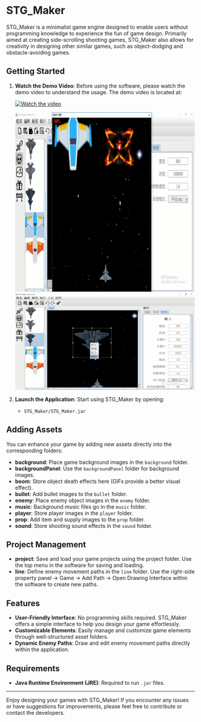 # STG_Maker

STG_Maker is a minimalist game engine designed to enable users without programming knowledge to experience the fun of game design. Primarily aimed at creating side-scrolling shooting games, STG_Maker also allows for creativity in designing other similar games, such as object-dodging and obstacle-avoiding games.

## Getting Started

1. **Watch the Demo Video**: Before using the software, please watch the demo video to understand the usage. The demo video is located at:

   [![Watch the video](https://img.youtube.com/vi/XjLBM2uN87M/0.jpg)](https://youtu.be/XjLBM2uN87M)

   ![STG Maker Interface](./遊戲畫面.png)
   ![STG Maker Interfac2](./編輯畫面.png)

2. **Launch the Application**: Start using STG_Maker by opening:
   - `STG_Maker/STG_Maker.jar`

## Adding Assets

You can enhance your game by adding new assets directly into the corresponding folders:

- **background**: Place game background images in the `background` folder.
- **backgroundPanel**: Use the `backgroundPanel` folder for background images.
- **boom**: Store object death effects here (GIFs provide a better visual effect).
- **bullet**: Add bullet images to the `bullet` folder.
- **enemy**: Place enemy object images in the `enemy` folder.
- **music**: Background music files go in the `music` folder.
- **player**: Store player images in the `player` folder.
- **prop**: Add item and supply images to the `prop` folder.
- **sound**: Store shooting sound effects in the `sound` folder.

## Project Management

- **project**: Save and load your game projects using the project folder. Use the top menu in the software for saving and loading.
- **line**: Define enemy movement paths in the `line` folder. Use the right-side property panel -> Game -> Add Path -> Open Drawing Interface within the software to create new paths.

## Features

- **User-Friendly Interface**: No programming skills required. STG_Maker offers a simple interface to help you design your game effortlessly.
- **Customizable Elements**: Easily manage and customize game elements through well-structured asset folders.
- **Dynamic Enemy Paths**: Draw and edit enemy movement paths directly within the application.

## Requirements

- **Java Runtime Environment (JRE)**: Required to run `.jar` files.

---

Enjoy designing your games with STG_Maker! If you encounter any issues or have suggestions for improvements, please feel free to contribute or contact the developers.
